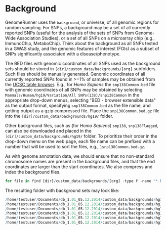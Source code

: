


Background
==========================================

GenomeRunner uses the `background`, or universe, of all genomic regions for random sampling. For SNPs, a background may be a set of all currently reported SNPs (useful for the analysis of the sets of SNPs from Genome-Wide Association Studies), or a set of all SNPs on a microarray chip (e.g., ImmunoChip, MetaboChip). Think about the background as all SNPs tested in a GWAS study, and the genomic features of interest (FOIs) as a subset of SNPs significantly associated with a disease/phenotype. 

The BED files with genomic coordinates of all SNPs used as the background sets should be stored in `[dir]/custom_data/backgrounds/[org]` subfolders. Such files should be manually generated. Genomic coordinates of all currently reported SNPs found in >=1% of samples may be obtained from the [UCSC table browser](http://genome.ucsc.edu/cgi-bin/hgTables?command=start). E.g., for *Homo Sapiens* the `snp138Common.bed` file with genomic coordinates of all SNPs may be obtained by selecting `Mammals/Human/hg19/Variation/All SNPs(138)/snp138Common` in the appropriate drop-down menus, selecting "BED - browser extensible data" as the output format, specifying `snp138Common.bed` as the file name, and getting output as a 
gzip compressed file. Place the `snp138Common.bed.gz` file into the `[dir]/custom_data/backgrounds/hg19/` folder. 

Other background files, such as (for *Homo Sapiens*) `snp138`, `snp138Flagged`, can also be downloaded and placed in the `[dir]/custom_data/backgrounds/hg19/` folder. To prioritize their order in the drop-down menu on the web page, each file name can be prefixed with a number that will be used to sort the files, e.g., `1snp138Common.bed.gz`.

As with genome annotation data, we should ensure that no non-standard chromosome names are present in the background files, and that the end coordinates are larger than the start coordinates. We also compress and index the background files. 


```r
for file in find [dir]/custom_data/backgrounds/[org] -type f -name "*.bed.gz"; do f=basename $file; d=dirname $file; echo $file; zcat $file | grep "\bchr[0-9XYM][^_]\b" | awk 'BEGIN {OFS="\t"} { if ( $3 <= $2) { print $1, $2, $2+1, $4, $5, $6 } else { print $0 } }' | sort -k1,1 -k2,2n -k3,3n | uniq > $d/${f%???} && rm $file; bgzip ${file%???} && tabix $file; done
```


The resulting folder with background sets may look like:


```r
/home/testuser/Documents/db_1.01_05.12.2014/custom_data/backgrounds/hg19/1snp138.bed.gz
/home/testuser/Documents/db_1.01_05.12.2014/custom_data/backgrounds/hg19/1snp138.bed.gz.tbi
/home/testuser/Documents/db_1.01_05.12.2014/custom_data/backgrounds/hg19/2snp138Common.bed.gz
/home/testuser/Documents/db_1.01_05.12.2014/custom_data/backgrounds/hg19/2snp138Common.bed.gz.tbi
/home/testuser/Documents/db_1.01_05.12.2014/custom_data/backgrounds/hg19/3snp138Flagged.bed.gz
/home/testuser/Documents/db_1.01_05.12.2014/custom_data/backgrounds/hg19/3snp138Flagged.bed.gz
```

